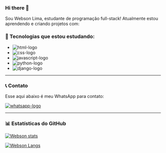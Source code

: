 ### Hi there 👋

Sou Webson Lima, estudante de programação full-stack! Atualmente estou aprendendo e criando projetos com:

### 🧠 Tecnologias que estou estudando:
- <img src="https://img.shields.io/badge/HTML5-E34F26?style=for-the-badge&logo=html5&logoColor=white" alt="html-logo" />
- <img src="https://img.shields.io/badge/CSS3-1572B6?style=for-the-badge&logo=css3&logoColor=white" alt="css-logo" />
- <img src="https://img.shields.io/badge/JavaScript-F7DF1E?style=for-the-badge&logo=javascript&logoColor=black" alt="javascript-logo" />
- <img src="https://img.shields.io/badge/Python-3776AB?style=for-the-badge&logo=python&logoColor=white" alt="python-logo" />
- <img src="https://img.shields.io/badge/Django-092E20?style=for-the-badge&logo=django&logoColor=white" alt="django-logo" />

---

### 📞 Contato
Esse aqui abaixo é meu WhatsApp para contato:

<a href="https://api.whatsapp.com/send?phone=5581992571261">
  <img src="https://img.shields.io/badge/WhatsApp-25D366?style=for-the-badge&logo=whatsapp&logoColor=white" alt="whatsapp-logo" />
</a>

---

### 📊 Estatísticas do GitHub

[![Webson stats](https://github-readme-stats.vercel.app/api?username=websonlima7&show_icons=true&theme=radical)](https://github.com/anuraghazra/github-readme-stats)

[![Webson Langs](https://github-readme-stats.vercel.app/api/top-langs/?username=websonlima7&layout=compact)](https://github.com/anuraghazra/github-readme-stats)
